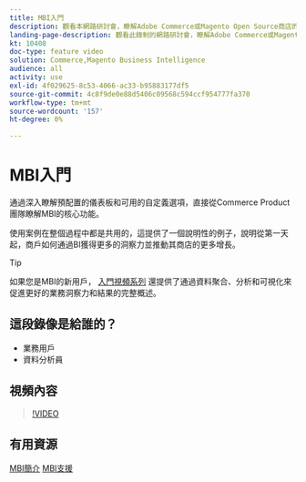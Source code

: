 ```yaml
---
title: MBI入門
description: 觀看本網路研討會，瞭解Adobe Commerce或Magento Open Source商店的MBI核心功能。
landing-page-description: 觀看此錄制的網路研討會，瞭解Adobe Commerce或Magento Open Source商店的MBI核心功能。
kt: 10408
doc-type: feature video
solution: Commerce,Magento Business Intelligence
audience: all
activity: use
exl-id: 4f029625-8c53-4066-ac33-b95883177df5
source-git-commit: 4c8f9de0e88d5406c09568c594ccf954777fa370
workflow-type: tm+mt
source-wordcount: '157'
ht-degree: 0%

---
```


# MBI入門

通過深入瞭解預配置的儀表板和可用的自定義選項，直接從Commerce Product團隊瞭解MBI的核心功能。

使用案例在整個過程中都是共用的，這提供了一個說明性的例子，說明從第一天起，商戶如何通過BI獲得更多的洞察力並推動其商店的更多增長。

>[!TIP]
>
>如果您是MBI的新用戶， [入門視頻系列](./../1-overview.md) 還提供了通過資料聚合、分析和可視化來促進更好的業務洞察力和結果的完整概述。

## 這段錄像是給誰的？

- 業務用戶
- 資料分析員

## 視頻內容

>[!VIDEO](https://video.tv.adobe.com/v/342501?quality=12&learn=on)

## 有用資源

[MBI簡介](https://docs.magento.com/mbi/getting-started/getting-started.html)
[MBI支援](https://support.magento.com/hc/en-us/articles/360016730811)
